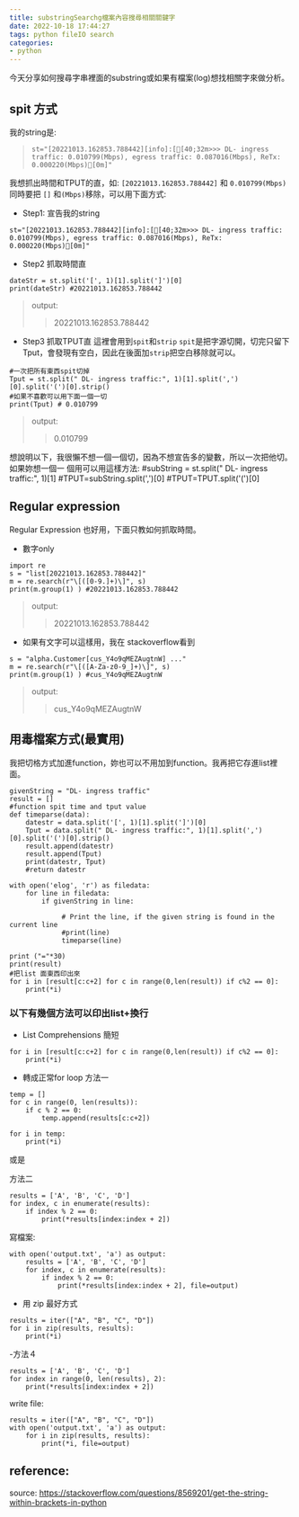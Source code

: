 ```yaml
---
title: substringSearchg檔案內容搜尋相關關鍵字
date: 2022-10-18 17:44:27
tags: python fileIO search
categories:
- python
---
```


今天分享如何搜尋字串裡面的substring或如果有檔案(log)想找相關字來做分析。


## spit 方式
我的string是: 
> `st="[20221013.162853.788442][info]:[[40;32m>>> DL- ingress traffic: 0.010799(Mbps), egress traffic: 0.087016(Mbps), ReTx: 0.000220(Mbps)[0m]"`

我想抓出時間和TPUT的直，如:
`[20221013.162853.788442]` 和 `0.010799(Mbps)` 同時要把 `[]` 和`(Mbps)`移除，可以用下面方式:


- Step1: 宣告我的string
```
st="[20221013.162853.788442][info]:[[40;32m>>> DL- ingress traffic: 0.010799(Mbps), egress traffic: 0.087016(Mbps), ReTx: 0.000220(Mbps)[0m]"
```

- Step2 抓取時間直
```
dateStr = st.split('[', 1)[1].split(']')[0]
print(dateStr) #20221013.162853.788442
```
> output:
>> 20221013.162853.788442

- Step3 抓取TPUT直
這裡會用到`spit`和`strip`
`spit`是把字源切開，切完只留下Tput，會發現有空白，因此在後面加`strip`把空白移除就可以。

```
#一次把所有東西spit切掉 
Tput = st.split(" DL- ingress traffic:", 1)[1].split(',')[0].split('(')[0].strip()
#如果不喜歡可以用下面一個一切
print(Tput) # 0.010799
```
> output:
>> 0.010799

想說明以下，我很懶不想一個一個切，因為不想宣告多的變數，所以一次把他切。如果妳想一個一 個用可以用這樣方法:
#subString = st.split(" DL- ingress traffic:", 1)[1]
#TPUT=subString.split(',')[0]
#TPUT=TPUT.split('(')[0]

## Regular expression
Regular Expression 也好用，下面只教如何抓取時間。
- 數字only
```
import re
s = "list[20221013.162853.788442]"
m = re.search(r"\[([0-9.]+)\]", s)
print(m.group(1) ) #20221013.162853.788442
```
> output:
>> 20221013.162853.788442

- 如果有文字可以這樣用，我在 stackoverflow看到
```
s = "alpha.Customer[cus_Y4o9qMEZAugtnW] ..."
m = re.search(r"\[([A-Za-z0-9_]+)\]", s)
print(m.group(1) ) #cus_Y4o9qMEZAugtnW
```
> output:
>> cus_Y4o9qMEZAugtnW

## 用毒檔案方式(最實用)
我把切格方式加進function，妳也可以不用加到function。我再把它存進list裡面。

```
givenString = "DL- ingress traffic"
result = []
#function spit time and tput value
def timeparse(data):         
    datestr = data.split('[', 1)[1].split(']')[0]
    Tput = data.split(" DL- ingress traffic:", 1)[1].split(',')[0].split('(')[0].strip()
    result.append(datestr)
    result.append(Tput)
    print(datestr, Tput)
    #return datestr

with open('elog', 'r') as filedata:
    for line in filedata:   
        if givenString in line:

             # Print the line, if the given string is found in the current line
             #print(line)
             timeparse(line)

print ("="*30)
print(result)
#把list 面東西印出來
for i in [result[c:c+2] for c in range(0,len(result)) if c%2 == 0]:
    print(*i)       
```

### 以下有幾個方法可以印出list+換行

-  List Comprehensions 簡短
```
for i in [result[c:c+2] for c in range(0,len(result)) if c%2 == 0]:
    print(*i) 
```

- 轉成正常for loop
方法一
```
temp = []
for c in range(0, len(results)):
    if c % 2 == 0:
        temp.append(results[c:c+2])

for i in temp:
    print(*i)
```
或是

方法二
```
results = ['A', 'B', 'C', 'D']
for index, c in enumerate(results):
    if index % 2 == 0:
        print(*results[index:index + 2])
```
寫檔案:
```
with open('output.txt', 'a') as output:
    results = ['A', 'B', 'C', 'D']
    for index, c in enumerate(results):
        if index % 2 == 0:
            print(*results[index:index + 2], file=output)
```

- 用 zip 最好方式
```
results = iter(["A", "B", "C", "D"])
for i in zip(results, results):
    print(*i)
```

-方法４
```
results = ['A', 'B', 'C', 'D']
for index in range(0, len(results), 2):
    print(*results[index:index + 2])
```

write file:
```
results = iter(["A", "B", "C", "D"])
with open('output.txt', 'a') as output:
    for i in zip(results, results):
        print(*i, file=output)
```


## reference:
source: https://stackoverflow.com/questions/8569201/get-the-string-within-brackets-in-python